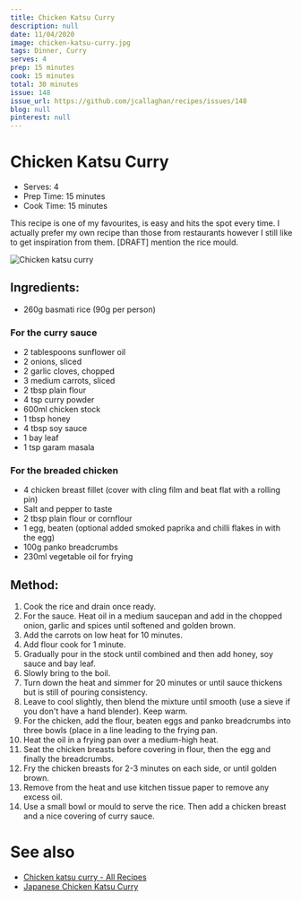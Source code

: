 ```yaml
---
title: Chicken Katsu Curry
description: null
date: 11/04/2020
image: chicken-katsu-curry.jpg
tags: Dinner, Curry
serves: 4
prep: 15 minutes
cook: 15 minutes
total: 30 minutes
issue: 148
issue_url: https://github.com/jcallaghan/recipes/issues/148
blog: null
pinterest: null
---
```


# Chicken Katsu Curry

* Serves: 4
* Prep Time: 15 minutes
* Cook Time: 15 minutes

This recipe is one of my favourites, is easy and hits the spot every time. I actually prefer my own recipe than those from restaurants however I still like to get inspiration from them. [DRAFT] mention the rice mould.

![Chicken katsu curry](../images/chicken-katsu-curry.jpg)

## Ingredients:

* 260g basmati rice (90g per person)

### For the curry sauce
* 2 tablespoons sunflower oil
* 2 onions, sliced
* 2 garlic cloves, chopped
* 3 medium carrots, sliced
* 2 tbsp plain flour
* 4 tsp curry powder
* 600ml chicken stock
* 1 tbsp honey
* 4 tbsp soy sauce
* 1 bay leaf
* 1 tsp garam masala

### For the breaded chicken
* 4 chicken breast fillet (cover with cling film and beat flat with a rolling pin)
* Salt and pepper to taste
* 2 tbsp plain flour or cornflour
* 1 egg, beaten (optional added smoked paprika and chilli flakes in with the egg)
* 100g panko breadcrumbs
* 230ml vegetable oil for frying

## Method:
1. Cook the rice and drain once ready.
2. For the sauce. Heat oil in a medium saucepan and add in the chopped onion, garlic and spices until softened and golden brown.
3. Add the carrots on low heat for 10 minutes.
4. Add flour cook for 1 minute. 
5. Gradually pour in the stock until combined and then add honey, soy sauce and bay leaf. 
6. Slowly bring to the boil.
7. Turn down the heat and simmer for 20 minutes or until sauce thickens but is still of pouring consistency. 
8. Leave to cool slightly, then blend the mixture until smooth (use a sieve if you don't have a hand blender). Keep warm.
9. For the chicken, add the flour, beaten eggs and panko breadcrumbs into three bowls (place in a line leading to the frying pan.
10. Heat the oil in a frying pan over a medium-high heat.
11. Seat the chicken breasts before covering in flour, then the egg and finally the breadcrumbs. 
12. Fry the chicken breasts for 2-3 minutes on each side, or until golden brown. 
13. Remove from the heat and use kitchen tissue paper to remove any excess oil.
14. Use a small bowl or mould to serve the rice. Then add a chicken breast and a nice covering of curry sauce.

# See also
* [Chicken katsu curry - All Recipes](http://allrecipes.co.uk/recipe/29578/chicken-katsu-curry.aspx)
* [Japanese Chicken Katsu Curry](https://www.mygorgeousrecipes.com/japanese-chicken-katsu-curry/)
